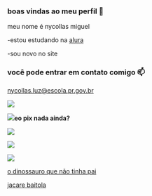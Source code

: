 ### boas vindas ao meu perfil 🤍

meu nome é nycollas miguel

-estou estudando na [alura](https://www.com.br)

-sou novo no site 


### você pode entrar em contato comigo 📫

nycollas.luz@escola.pr.gov.br

![](https://media.tenor.com/3W8GBKL_fsEAAAAC/equestrian-horse.gif)

![](https://media.tenor.com/I078rz8XaEYAAAAd/criminal-offense-side-eye-side-eye.gif)**eo pix nada ainda?**

![](https://media.tenor.com/IKo-c45o9XUAAAAC/horror-gif.gif)

![](https://media.tenor.com/S8CAKrLDMBcAAAAC/simba-lion-king-simba.gif)

![](https://media.tenor.com/LaqeWOHvL2UAAAAC/kastike-kastikepussukka.gif)

[o dinossauro que não tinha pai](https://youtube.com/shorts/QsR_xe0z3bM?si=QCLbOA5XrSgNF4jx)

[jacare baitola](https://youtu.be/XwfW8ZHLzGM?si=wYd2-C07z9G4TxJ8)

[](https://youtube.com/shorts/rmaTIjcn1d0?si=4qGZYaDHIbfHNenl)
